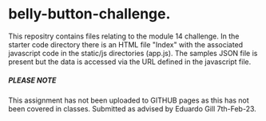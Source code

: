 # belly-button-challenge.

This repositry contains files relating to the module 14 challenge. In the starter code directory there is an HTML file "Index" with the associated javascript code in the static/js directories (app.js). The samples JSON file is present but the data is accessed via the URL defined in the javascript file. 

##### PLEASE NOTE ######
This assignment has not been uploaded to GITHUB pages as this has not been covered in classes. Submitted as advised by Eduardo Gill 7th-Feb-23.

